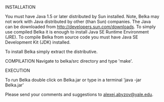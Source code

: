 INSTALLATION

You must have Java 1.5 or later distributed by Sun installed. Note, Belka may not work with Java distributed by other (than Sun) companies. The Java can be downloaded from http://developers.sun.com/downloads. To simply use compiled Belka it is enough to install Java SE Runtime Environment (JRE). To compile Belka from source code you must have Java SE Development Kit (JDK) installed.

To install Belka simply extract the distributive.


COMPILATION
Navigate to belka/src directory and type 'make'.


EXECUTION

To run Belka double click on Belka.jar or type in a terminal 
'java -jar Belka.jar'




Please send your comments and suggestions to alexej.abyzov@yale.edu.
